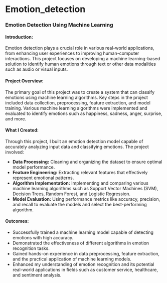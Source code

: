 # Emotion_detection

### **Emotion Detection Using Machine Learning**

#### **Introduction:**
Emotion detection plays a crucial role in various real-world applications, from enhancing user experiences to improving human-computer interactions. This project focuses on developing a machine learning-based solution to identify human emotions through text or other data modalities such as audio or visual inputs.

#### **Project Overview:**
The primary goal of this project was to create a system that can classify emotions using machine learning algorithms. Key steps in the project included data collection, preprocessing, feature extraction, and model training. Various machine learning algorithms were implemented and evaluated to identify emotions such as happiness, sadness, anger, surprise, and more.

#### **What I Created:**
Through this project, I built an emotion detection model capable of accurately analyzing input data and classifying emotions. The project involved:
- **Data Processing:** Cleaning and organizing the dataset to ensure optimal model performance.
- **Feature Engineering:** Extracting relevant features that effectively represent emotional patterns.
- **Algorithm Implementation:** Implementing and comparing various machine learning algorithms such as Support Vector Machines (SVM), Decision Trees, Random Forest, and Logistic Regression.
- **Model Evaluation:** Using performance metrics like accuracy, precision, and recall to evaluate the models and select the best-performing algorithm.

#### **Outcomes:**
- Successfully trained a machine learning model capable of detecting emotions with high accuracy.
- Demonstrated the effectiveness of different algorithms in emotion recognition tasks.
- Gained hands-on experience in data preprocessing, feature extraction, and the practical application of machine learning models.
- Enhanced my understanding of emotion recognition and its potential real-world applications in fields such as customer service, healthcare, and sentiment analysis.

